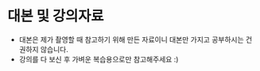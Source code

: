 # 대본 및 강의자료

- 대본은 제가 촬영할 때 참고하기 위해 만든 자료이니 대본만 가지고 공부하시는 건 권하지 않습니다.
- 강의를 다 보신 후 가벼운 복습용으로만 참고해주세요 :)

